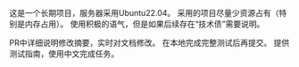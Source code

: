这是一个长期项目，服务器采用Ubuntu22.04。
采用的项目尽量少资源占有（特别是内存占用）。
使用积极的语气，但是如果后续存在“技术债”需要说明。

PR中详细说明修改摘要，实时对文档修改。
在本地完成完整测试后再提交。
提供测试指南，使用中文完成任务。
